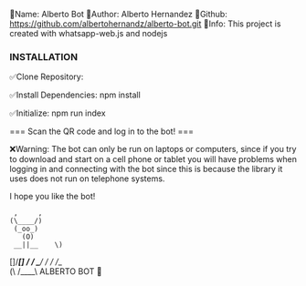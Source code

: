 🔷Name: Alberto Bot
🔷Author: Alberto Hernandez
🔷Github: https://github.com/albertohernandz/alberto-bot.git
🔷Info: This project is created with whatsapp-web.js and nodejs

### INSTALLATION
✅Clone Repository:


✅Install Dependencies:
npm install

✅Initialize:
npm run index

=== Scan the QR code and log in to the bot! ===

❌Warning: The bot can only be run on laptops or computers, since if you try to download and start on a cell phone or tablet you will have problems when logging
in and connecting with the bot since this is because the library it uses does not run on telephone systems.


I hope you like the bot!

     ,     ,
    (\____/)      
     (_oo_)
       (O)
     __||__    \)
  []/______\[] /
  / \______/ \/
 /    /__\
(\   /____\    ALBERTO BOT 🤖
